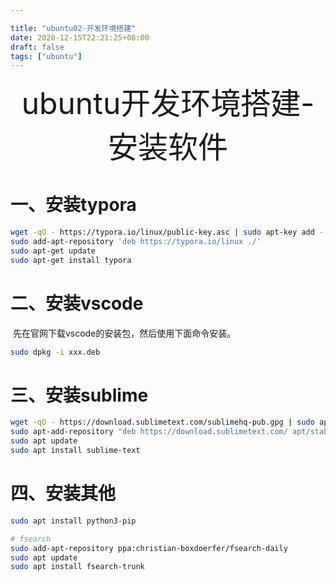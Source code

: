 ```yaml
---

title: "ubuntu02-开发环境搭建"
date: 2020-12-15T22:21:25+08:00
draft: false
tags: ["ubuntu"]
---
```


<div align="center" style= 'font-size: 48px;'>
    ubuntu开发环境搭建-安装软件
</div>







# 一、安装typora

```bash
wget -qO - https://typora.io/linux/public-key.asc | sudo apt-key add -
sudo add-apt-repository 'deb https://typora.io/linux ./'
sudo apt-get update
sudo apt-get install typora
```



# 二、安装vscode

​		先在官网下载vscode的安装包，然后使用下面命令安装。

```bash
sudo dpkg -i xxx.deb
```



# 三、安装sublime

```bash
wget -qO - https://download.sublimetext.com/sublimehq-pub.gpg | sudo apt-key add -
sudo apt-add-repository "deb https://download.sublimetext.com/ apt/stable/"
sudo apt update
sudo apt install sublime-text
```



# 四、安装其他

```bash
sudo apt install python3-pip

# fsearch
sudo add-apt-repository ppa:christian-boxdoerfer/fsearch-daily
sudo apt update
sudo apt install fsearch-trunk



```



​		






<script src="../js/mermaid.min.js"></script>